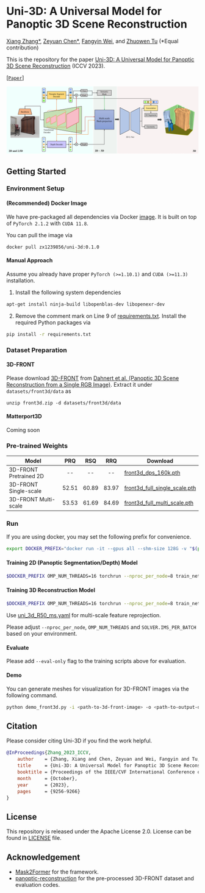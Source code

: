 # Uni-3D: A Universal Model for Panoptic 3D Scene Reconstruction

[Xiang Zhang*](https://xzhang.dev), [Zeyuan Chen*](https://zeyuan-chen.com), [Fangyin Wei](https://weify627.github.io), and [Zhuowen Tu](https://pages.ucsd.edu/~ztu/) (\*Equal contribution)

This is the repository for the paper [Uni-3D: A Universal Model for Panoptic 3D Scene Reconstruction](https://openaccess.thecvf.com/content/ICCV2023/papers/Zhang_Uni-3D_A_Universal_Model_for_Panoptic_3D_Scene_Reconstruction_ICCV_2023_paper.pdf) (ICCV 2023).

[[`Paper`](https://openaccess.thecvf.com/content/ICCV2023/papers/Zhang_Uni-3D_A_Universal_Model_for_Panoptic_3D_Scene_Reconstruction_ICCV_2023_paper.pdf)]

<img src="figures/main.png" />

## Getting Started

### Environment Setup

#### (Recommended) Docker Image
We have pre-packaged all dependencies via Docker [image](https://hub.docker.com/r/zx1239856/uni-3d/tags). It is built on top of `PyTorch 2.1.2` with `CUDA 11.8`.

You can pull the image via
```
docker pull zx1239856/uni-3d:0.1.0
```

#### Manual Approach

Assume you already have proper `PyTorch (>=1.10.1)` and `CUDA (>=11.3)` installation.

1. Install the following system dependencies
```bash
apt-get install ninja-build libopenblas-dev libopenexr-dev
```

2. Remove the comment mark on Line 9 of [requirements.txt](requirements.txt). Install the required Python packages via
```bash
pip install -r requirements.txt
```

### Dataset Preparation

#### 3D-FRONT

Please download [3D-FRONT](https://tianchi.aliyun.com/specials/promotion/alibaba-3d-scene-dataset) from [Dahnert et al. (Panoptic 3D Scene Reconstruction from a Single RGB Image)](https://github.com/xheon/panoptic-reconstruction/tree/main#download). Extract it under `datasets/front3d/data` as 
```
unzip front3d.zip -d datasets/front3d/data
```


#### Matterport3D

Coming soon

### Pre-trained Weights

| Model                  | PRQ  | RSQ  | RRQ  | Download |
| ---------------------- | :--: | :--: | :--: | -------- |
| 3D-FRONT Pretrained 2D |  --  |  --  |  --  | [front3d_dps_160k.pth](https://ucsdcloud-my.sharepoint.com/:u:/g/personal/xiz102_ucsd_edu/EboqJU7ZZ2FCiWxKKd_9BMgB2AGUxGO8DbGlo7r95GCAoA?e=s6Ok8e) |
| 3D-FRONT Single-scale  | 52.51 | 60.89 | 83.97 | [front3d_full_single_scale.pth](https://ucsdcloud-my.sharepoint.com/:u:/g/personal/xiz102_ucsd_edu/EeElQbNMin9IohabPpGrMFUBmpDpeozXfpgy1Fj2h1ZS6w?e=AzaruR) |
| 3D-FRONT Multi-scale   | 53.53 | 61.69 | 84.69 | [front3d_full_multi_scale.pth](https://ucsdcloud-my.sharepoint.com/:u:/g/personal/xiz102_ucsd_edu/EcnDpfw1ZdJOgf-sNRHRtZ4B-OvwMH-ldS-h3_I5KlW2ag?e=vufGhW) |


### Run

If you are using docker, you may set the following prefix for convenience.
```bash
export DOCKER_PREFIX="docker run -it --gpus all --shm-size 128G -v "$(pwd)":/workspace zx1239856/uni-3d:0.1.0"
```

#### Training 2D (Panoptic Segmentation/Depth) Model
```bash
$DOCKER_PREFIX OMP_NUM_THREADS=16 torchrun --nproc_per_node=8 train_net.py --config-file configs/front3d/mask2former_R50_bs16_160k.yaml OUTPUT_DIR <path-to-output-dir>
```

#### Training 3D Reconstruction Model
```bash
$DOCKER_PREFIX OMP_NUM_THREADS=16 torchrun --nproc_per_node=8 train_net.py --config-file configs/front3d/uni_3d_R50.yaml MODEL.WEIGHTS <path-to-pretrained-2d-model> OUTPUT_DIR <path-to-output-dir>
```

Use [uni_3d_R50_ms.yaml](configs/front3d/uni_3d_R50_ms.yaml) for multi-scale feature reprojection.

Please adjust `--nproc_per_node`, `OMP_NUM_THREADS` and `SOLVER.IMS_PER_BATCH` based on your environment.

#### Evaluate

Please add `--eval-only` flag to the training scripts above for evaluation.


#### Demo
You can generate meshes for visualization for 3D-FRONT images via the following command.

```bash
python demo_front3d.py -i <path-to-3d-front-image> -o <path-to-output-dir> -m <path-to-pretrained-model>
```


## Citation

Please consider citing Uni-3D if you find the work helpful.

```BibTeX
@InProceedings{Zhang_2023_ICCV,
    author    = {Zhang, Xiang and Chen, Zeyuan and Wei, Fangyin and Tu, Zhuowen},
    title     = {Uni-3D: A Universal Model for Panoptic 3D Scene Reconstruction},
    booktitle = {Proceedings of the IEEE/CVF International Conference on Computer Vision (ICCV)},
    month     = {October},
    year      = {2023},
    pages     = {9256-9266}
}
```

## License
This repository is released under the Apache License 2.0. License can be found in [LICENSE](LICENSE) file.

## Acknowledgement

- [Mask2Former](https://github.com/facebookresearch/Mask2Former) for the framework.
- [panoptic-reconstruction](https://github.com/xheon/panoptic-reconstruction) for the pre-processed 3D-FRONT dataset and evaluation codes.
